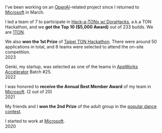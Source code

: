 I've been working on an [OpenAI](https://openai.com)-related project since I returned to [Microsoft](https://www.microsoft.com) in March.

I led a team of 7 to participate in [Hack-a-TONx w/ DoraHacks](https://dorahacks.io/hackathon/hack-a-tonx), a.k.a TON Hackathon, and we **got the Top 10 ($5,000 Award)** out of 233 builds. We are [1TON](https://dorahacks.io/buidl/4580).

We also **won the 1st Prize** of [Taipei TON Hackathon](https://www.blocktempo.com/taipei-ton-hackathon-registration-is-now-open/). There were around 50 applications in total, and 8 teams were selected to attend the on-site competition.  
<light>2023</light>

Genki, my startup, was selected as one of the teams in [AppWorks Accelerator](https://appworks.tw/) Batch #25.  
<light>2022</light>

I was honored to **receive the Annual Best Member Award** of my team in [Microsoft](https://www.microsoft.com). (2 out of 20)  
<light>2021</light>

My friends and I **won the 2nd Prize** of the adult group in the [popular dance contest](https://www.beclass.com/rid=2343d045f05dcb812702).

I started to work at [Microsoft](https://www.microsoft.com).  
<light>2020</light>